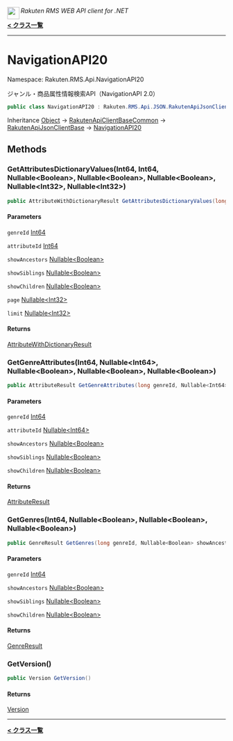 <img align="left" style="height: 2em;" src="https://webservice.rakuten.co.jp/favicon.ico"><em>Rakuten RMS WEB API client for .NET</em>

[**< クラス一覧**](./)
- - -

# NavigationAPI20

Namespace: Rakuten.RMS.Api.NavigationAPI20

ジャンル・商品属性情報検索API（NavigationAPI 2.0）

```csharp
public class NavigationAPI20 : Rakuten.RMS.Api.JSON.RakutenApiJsonClientBase
```

Inheritance [Object](https://docs.microsoft.com/en-us/dotnet/api/system.object) → [RakutenApiClientBaseCommon](./rakuten.rms.api.rest.rakutenapiclientbasecommon) → [RakutenApiJsonClientBase](./rakuten.rms.api.json.rakutenapijsonclientbase) → [NavigationAPI20](./rakuten.rms.api.navigationapi20.navigationapi20)

## Methods

### <a id="methods-getattributesdictionaryvalues"/>**GetAttributesDictionaryValues(Int64, Int64, Nullable&lt;Boolean&gt;, Nullable&lt;Boolean&gt;, Nullable&lt;Boolean&gt;, Nullable&lt;Int32&gt;, Nullable&lt;Int32&gt;)**

```csharp
public AttributeWithDictionaryResult GetAttributesDictionaryValues(long genreId, long attributeId, Nullable<Boolean> showAncestors, Nullable<Boolean> showSiblings, Nullable<Boolean> showChildren, Nullable<Int32> page, Nullable<Int32> limit)
```

#### Parameters

`genreId` [Int64](https://docs.microsoft.com/en-us/dotnet/api/system.int64)<br>

`attributeId` [Int64](https://docs.microsoft.com/en-us/dotnet/api/system.int64)<br>

`showAncestors` [Nullable&lt;Boolean&gt;](https://docs.microsoft.com/en-us/dotnet/api/system.nullable-1)<br>

`showSiblings` [Nullable&lt;Boolean&gt;](https://docs.microsoft.com/en-us/dotnet/api/system.nullable-1)<br>

`showChildren` [Nullable&lt;Boolean&gt;](https://docs.microsoft.com/en-us/dotnet/api/system.nullable-1)<br>

`page` [Nullable&lt;Int32&gt;](https://docs.microsoft.com/en-us/dotnet/api/system.nullable-1)<br>

`limit` [Nullable&lt;Int32&gt;](https://docs.microsoft.com/en-us/dotnet/api/system.nullable-1)<br>

#### Returns

[AttributeWithDictionaryResult](./rakuten.rms.api.navigationapi20.attributewithdictionaryresult)

### <a id="methods-getgenreattributes"/>**GetGenreAttributes(Int64, Nullable&lt;Int64&gt;, Nullable&lt;Boolean&gt;, Nullable&lt;Boolean&gt;, Nullable&lt;Boolean&gt;)**

```csharp
public AttributeResult GetGenreAttributes(long genreId, Nullable<Int64> attributeId, Nullable<Boolean> showAncestors, Nullable<Boolean> showSiblings, Nullable<Boolean> showChildren)
```

#### Parameters

`genreId` [Int64](https://docs.microsoft.com/en-us/dotnet/api/system.int64)<br>

`attributeId` [Nullable&lt;Int64&gt;](https://docs.microsoft.com/en-us/dotnet/api/system.nullable-1)<br>

`showAncestors` [Nullable&lt;Boolean&gt;](https://docs.microsoft.com/en-us/dotnet/api/system.nullable-1)<br>

`showSiblings` [Nullable&lt;Boolean&gt;](https://docs.microsoft.com/en-us/dotnet/api/system.nullable-1)<br>

`showChildren` [Nullable&lt;Boolean&gt;](https://docs.microsoft.com/en-us/dotnet/api/system.nullable-1)<br>

#### Returns

[AttributeResult](./rakuten.rms.api.navigationapi20.attributeresult)

### <a id="methods-getgenres"/>**GetGenres(Int64, Nullable&lt;Boolean&gt;, Nullable&lt;Boolean&gt;, Nullable&lt;Boolean&gt;)**

```csharp
public GenreResult GetGenres(long genreId, Nullable<Boolean> showAncestors, Nullable<Boolean> showSiblings, Nullable<Boolean> showChildren)
```

#### Parameters

`genreId` [Int64](https://docs.microsoft.com/en-us/dotnet/api/system.int64)<br>

`showAncestors` [Nullable&lt;Boolean&gt;](https://docs.microsoft.com/en-us/dotnet/api/system.nullable-1)<br>

`showSiblings` [Nullable&lt;Boolean&gt;](https://docs.microsoft.com/en-us/dotnet/api/system.nullable-1)<br>

`showChildren` [Nullable&lt;Boolean&gt;](https://docs.microsoft.com/en-us/dotnet/api/system.nullable-1)<br>

#### Returns

[GenreResult](./rakuten.rms.api.navigationapi20.genreresult)

### <a id="methods-getversion"/>**GetVersion()**

```csharp
public Version GetVersion()
```

#### Returns

[Version](./rakuten.rms.api.navigationapi20.version)


- - -
[**< クラス一覧**](./)
